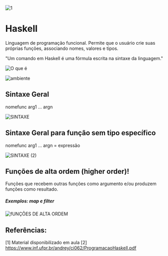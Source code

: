 ![1](https://github.com/isabelaacr/Haskell/assets/118640598/3bd4b9af-1369-45c1-963d-5bf88ca373fc)

# Haskell
Linguagem de programação funcional. Permite que o usuário crie suas próprias funções, associando nomes, valores e tipos.

"Um comando em Haskell é uma fórmula escrita na sintaxe da linguagem."

![O que é](https://github.com/isabelaacr/Haskell/assets/118640598/0b1f22b8-cbff-42f3-8b59-3054011b1ae4)

![ambiente](https://github.com/isabelaacr/Haskell/assets/118640598/3c8472f2-3cc0-414d-85c3-4b07cc22e3a9)

## Sintaxe Geral

nomefunc arg1 ... argn

![SINTAXE](https://github.com/isabelaacr/Haskell/assets/118640598/dfe47968-9f8e-4009-8b1e-6aea0349208c)


## Sintaxe Geral para função sem tipo específico
nomefunc arg1 ... argn = expressão

![SINTAXE (2)](https://github.com/isabelaacr/Haskell/assets/118640598/0bd5f3c9-4c99-4878-a974-d7536f0bfcb0)

## Funções de alta ordem (higher order)!
Funções que recebem outras funções como argumento e/ou produzem funções como resultado.

##### Exemplos: map e filter

![fUNÇÕES DE ALTA ORDEM](https://github.com/isabelaacr/Haskell/assets/118640598/ea2c4064-e2f9-4ed5-9508-6443aa076c5e)


## Referências:
[1] Material disponibilizado em aula
[2] https://www.inf.ufpr.br/andrey/ci062/ProgramacaoHaskell.pdf



